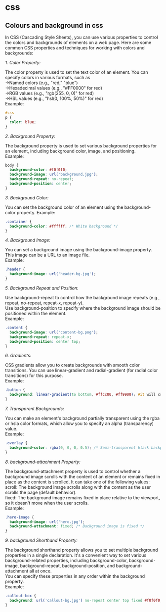 # css
## Colours and background in css 
In CSS (Cascading Style Sheets), you can use various properties to control the colors and backgrounds of elements on a web page. Here are some common CSS properties and techniques for working with colors and  
backgrounds: 

*1. Color Property:*

The color property is used to set the text color of an element. You can specify colors in various formats, such as   
->Named colors (e.g., "red," "blue")  
->Hexadecimal values (e.g., "#FF0000" for red)    
->RGB values (e.g., "rgb(255, 0, 0)" for red)   
->HSL values (e.g., "hsl(0, 100%, 50%)" for red)  
Example:  
```css
#css
p {
  color: blue;
}
```

*2. Background Property:*

The background property is used to set various background properties for an element, including background color, image, and positioning.  
Example:  
```css
body {
  background-color: #f0f0f0;
  background-image: url('background.jpg');
  background-repeat: no-repeat;
  background-position: center;
}
```

*3. Background Color:*  

You can set the background color of an element using the background-color property.
Example:  
```css
.container {
  background-color: #ffffff; /* White background */
}
```

*4. Background Image:*  

You can set a background image using the background-image property. This image can be a URL to an image file.  
Example:  
```css
.header {
  background-image: url('header-bg.jpg');
}
```

*5. Background Repeat and Position:*  

Use background-repeat to control how the background image repeats (e.g., repeat, no-repeat, repeat-x, repeat-y).  
Use background-position to specify where the background image should be positioned within the element.  
Example:  
```css
.content {
  background-image: url('content-bg.png');
  background-repeat: repeat-x;
  background-position: center top;
}
```

*6. Gradients:*  

CSS gradients allow you to create backgrounds with smooth color transitions. You can use linear-gradient and radial-gradient (for radial color transitions) for this purpose.  
Example:  
```css
.button {
  background: linear-gradient(to bottom, #ffcc00, #ff9900); #it will create background with smooth liner color transition.
}
```

*7. Transparent Backgrounds:*

You can make an element's background partially transparent using the rgba or hsla color formats, which allow you to specify an alpha (transparency) value.  
Example:  
```css
.overlay {
  background-color: rgba(0, 0, 0, 0.5); /* Semi-transparent black background ('a is used for increasing or decreasing the brightness of the color')*/
}
```

*8. background-attachment Property:*

The background-attachment property is used to control whether a background image scrolls with the content of an element or remains fixed in place as the content is scrolled. It can take one of the following values:  
scroll: The background image scrolls along with the content as the user scrolls the page (default behavior).  
fixed: The background image remains fixed in place relative to the viewport, so it doesn't move when the user scrolls.  
Example:  
```css
.hero-image {
  background-image: url('hero.jpg');
  background-attachment: fixed; /* Background image is fixed */
}
```
*9. background Shorthand Property:*

The background shorthand property allows you to set multiple background properties in a single declaration. It's a convenient way to set various background-related properties, including background-color, background-image, background-repeat, background-position, and background-attachment all at once.  
You can specify these properties in any order within the background property.  
Example:  
```css
.callout-box {
  background: url('callout-bg.jpg') no-repeat center top fixed #f0f0f0;
}
```

